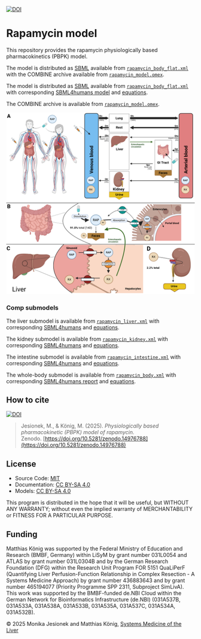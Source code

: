 [![DOI](https://zenodo.org/badge/DOI/10.5281/zenodo.14976788.svg)](https://doi.org/10.5281/zenodo.14976788)

# Rapamycin model
This repository provides the rapamycin physiologically based pharmacokinetics (PBPK) model.

The model is distributed as [SBML](http://sbml.org) available from [`rapamycin_body_flat.xml`](./models/rapamycin_body_flat.xml) with the COMBINE archive available from [`rapamycin_model.omex`](./rapamycin_model.omex).

The model is distributed as [SBML](http://sbml.org) available from [`rapamycin_body_flat.xml`](./models/rapamycin_body_flat.xml) with 
corresponding [SBML4humans model](https://sbml4humans.de/model_url?url=https://raw.githubusercontent.com/matthiaskoenig/rapamycin-model/main/models/rapamycin_body_flat.xml) and [equations](./models/rapamycin_body_flat.md).

The COMBINE archive is available from [`rapamycin_model.omex`](./rapamycin_model.omex).

![model overview](./figures/rapamycin_model.png)

### Comp submodels
The liver submodel is available from [`rapamycin_liver.xml`](./models/rapamycin_liver.xml) with corresponding [SBML4humans](https://sbml4humans.de/model_url?url=https://raw.githubusercontent.com/matthiaskoenig/rapamycin-model/main/models/rapamycin_liver.xml) and [equations](./models/rapamycin_liver.md).

The kidney submodel is available from [`rapamycin_kidney.xml`](./models/rapamycin_kidney.xml) with corresponding [SBML4humans](https://sbml4humans.de/model_url?url=https://raw.githubusercontent.com/matthiaskoenig/rapamycin-model/main/models/rapamycin_kidney.xml) and [equations](./models/rapamycin_kidney.md).

The intestine submodel is available from [`rapamycin_intestine.xml`](./models/rapamycin_kidney.xml) with corresponding [SBML4humans](https://sbml4humans.de/model_url?url=https://raw.githubusercontent.com/matthiaskoenig/rapamycin-model/main/models/rapamycin_intestine.xml) and [equations](./models/rapamycin_intestine.md).

The whole-body submodel is available from [`rapamycin_body.xml`](./models/rapamycin_body.xml) with corresponding [SBML4humans report](https://sbml4humans.de/model_url?url=https://raw.githubusercontent.com/matthiaskoenig/rapamycin-model/main/models/rapamycin_body.xml) and [equations](./models/rapamycin_body.md).

## How to cite
[![DOI](https://zenodo.org/badge/DOI/10.5281/zenodo.14976788.svg)](https://doi.org/10.5281/zenodo.14976788)

> Jesionek, M., & König, M. (2025).
> *Physiologically based pharmacokinetic (PBPK) model of rapamycin.*   
> Zenodo. [https://doi.org/10.5281/zenodo.14976788](https://doi.org/10.5281/zenodo.14976788)

## License

* Source Code: [MIT](https://opensource.org/license/MIT)
* Documentation: [CC BY-SA 4.0](https://creativecommons.org/licenses/by-sa/4.0/)
* Models: [CC BY-SA 4.0](https://creativecommons.org/licenses/by-sa/4.0/)

This program is distributed in the hope that it will be useful, but WITHOUT ANY
WARRANTY; without even the implied warranty of MERCHANTABILITY or FITNESS FOR A
PARTICULAR PURPOSE.

## Funding
Matthias König was supported by the Federal Ministry of Education and Research (BMBF, Germany) within LiSyM by grant number 031L0054 and ATLAS by grant number 031L0304B and by the German Research Foundation (DFG) within the Research Unit Program FOR 5151 QuaLiPerF (Quantifying Liver Perfusion-Function Relationship in Complex Resection - A Systems Medicine Approach) by grant number 436883643 and by grant number 465194077 (Priority Programme SPP 2311, Subproject SimLivA). This work was supported by the BMBF-funded de.NBI Cloud within the German Network for Bioinformatics Infrastructure (de.NBI) (031A537B, 031A533A, 031A538A, 031A533B, 031A535A, 031A537C, 031A534A, 031A532B). 

© 2025 Monika Jesionek and Matthias König, [Systems Medicine of the Liver](https://livermetabolism.com)